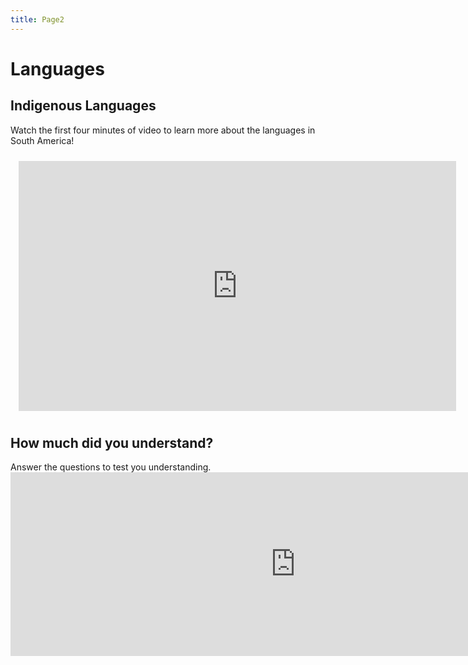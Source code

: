 ```yaml
---
title: Page2
---
```

<html>
<body>
<style>
.center {
  margin: auto;
  width: 95%;
  padding: 10px;
}
</style>

<h1>Languages</h1>

<section>
  <h2>Indigenous Languages</h2>
  <p>Watch the first four minutes of video to learn more about the languages in South America!
 <div class="center"> <iframe width="700" height="400" src="https://www.youtube.com/embed/US-sSO0Pc3Q" title="YouTube video player" frameborder="0" allow="accelerometer; autoplay; clipboard-write; encrypted-media; gyroscope; picture-in-picture" allowfullscreen></iframe> </div>
  </p>
</section>

<section>
  <h2>How much did you understand?</h2>
  <p>Answer the questions to test you understanding.
<iframe src="https://h5p.org/h5p/embed/1235829" width="911" height="294" frameborder="0" allowfullscreen="allowfullscreen" allow="geolocation *; microphone *; camera *; midi *; encrypted-media *" title="Example Content - Single Choice Set"></iframe><script src="https://h5p.org/sites/all/modules/h5p/library/js/h5p-resizer.js" charset="UTF-8"></script>
  </p>
</section>
</body>
</html>



